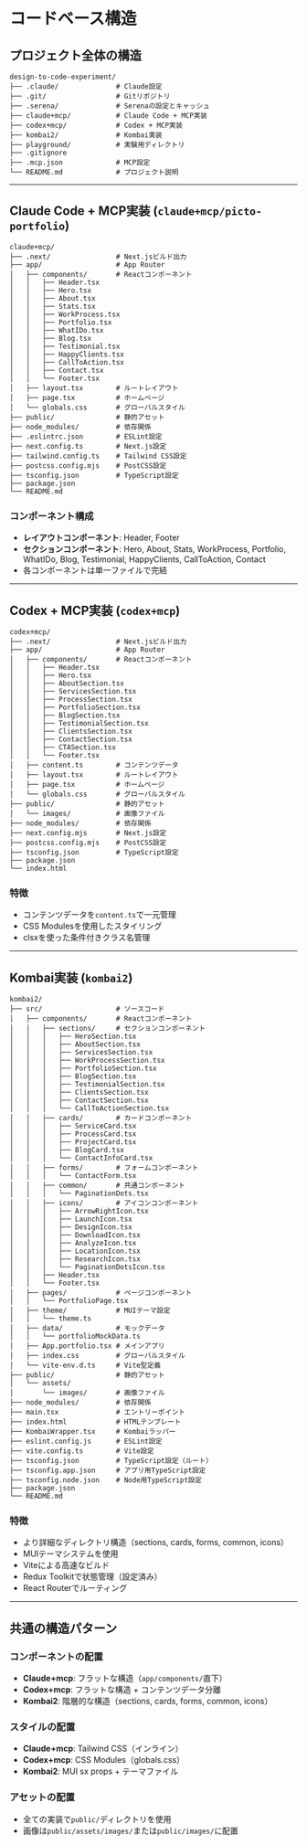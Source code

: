 # コードベース構造

## プロジェクト全体の構造

```
design-to-code-experiment/
├── .claude/              # Claude設定
├── .git/                 # Gitリポジトリ
├── .serena/              # Serenaの設定とキャッシュ
├── claude+mcp/           # Claude Code + MCP実装
├── codex+mcp/            # Codex + MCP実装
├── kombai2/              # Kombai実装
├── playground/           # 実験用ディレクトリ
├── .gitignore
├── .mcp.json             # MCP設定
└── README.md             # プロジェクト説明
```

---

## Claude Code + MCP実装 (`claude+mcp/picto-portfolio`)

```
claude+mcp/
├── .next/                # Next.jsビルド出力
├── app/                  # App Router
│   ├── components/       # Reactコンポーネント
│   │   ├── Header.tsx
│   │   ├── Hero.tsx
│   │   ├── About.tsx
│   │   ├── Stats.tsx
│   │   ├── WorkProcess.tsx
│   │   ├── Portfolio.tsx
│   │   ├── WhatIDo.tsx
│   │   ├── Blog.tsx
│   │   ├── Testimonial.tsx
│   │   ├── HappyClients.tsx
│   │   ├── CallToAction.tsx
│   │   ├── Contact.tsx
│   │   └── Footer.tsx
│   ├── layout.tsx        # ルートレイアウト
│   ├── page.tsx          # ホームページ
│   └── globals.css       # グローバルスタイル
├── public/               # 静的アセット
├── node_modules/         # 依存関係
├── .eslintrc.json        # ESLint設定
├── next.config.ts        # Next.js設定
├── tailwind.config.ts    # Tailwind CSS設定
├── postcss.config.mjs    # PostCSS設定
├── tsconfig.json         # TypeScript設定
├── package.json
└── README.md
```

### コンポーネント構成
- **レイアウトコンポーネント**: Header, Footer
- **セクションコンポーネント**: Hero, About, Stats, WorkProcess, Portfolio, WhatIDo, Blog, Testimonial, HappyClients, CallToAction, Contact
- 各コンポーネントは単一ファイルで完結

---

## Codex + MCP実装 (`codex+mcp`)

```
codex+mcp/
├── .next/                # Next.jsビルド出力
├── app/                  # App Router
│   ├── components/       # Reactコンポーネント
│   │   ├── Header.tsx
│   │   ├── Hero.tsx
│   │   ├── AboutSection.tsx
│   │   ├── ServicesSection.tsx
│   │   ├── ProcessSection.tsx
│   │   ├── PortfolioSection.tsx
│   │   ├── BlogSection.tsx
│   │   ├── TestimonialSection.tsx
│   │   ├── ClientsSection.tsx
│   │   ├── ContactSection.tsx
│   │   ├── CTASection.tsx
│   │   └── Footer.tsx
│   ├── content.ts        # コンテンツデータ
│   ├── layout.tsx        # ルートレイアウト
│   ├── page.tsx          # ホームページ
│   └── globals.css       # グローバルスタイル
├── public/               # 静的アセット
│   └── images/           # 画像ファイル
├── node_modules/         # 依存関係
├── next.config.mjs       # Next.js設定
├── postcss.config.mjs    # PostCSS設定
├── tsconfig.json         # TypeScript設定
├── package.json
└── index.html
```

### 特徴
- コンテンツデータを`content.ts`で一元管理
- CSS Modulesを使用したスタイリング
- clsxを使った条件付きクラス名管理

---

## Kombai実装 (`kombai2`)

```
kombai2/
├── src/                  # ソースコード
│   ├── components/       # Reactコンポーネント
│   │   ├── sections/     # セクションコンポーネント
│   │   │   ├── HeroSection.tsx
│   │   │   ├── AboutSection.tsx
│   │   │   ├── ServicesSection.tsx
│   │   │   ├── WorkProcessSection.tsx
│   │   │   ├── PortfolioSection.tsx
│   │   │   ├── BlogSection.tsx
│   │   │   ├── TestimonialSection.tsx
│   │   │   ├── ClientsSection.tsx
│   │   │   ├── ContactSection.tsx
│   │   │   └── CallToActionSection.tsx
│   │   ├── cards/        # カードコンポーネント
│   │   │   ├── ServiceCard.tsx
│   │   │   ├── ProcessCard.tsx
│   │   │   ├── ProjectCard.tsx
│   │   │   ├── BlogCard.tsx
│   │   │   └── ContactInfoCard.tsx
│   │   ├── forms/        # フォームコンポーネント
│   │   │   └── ContactForm.tsx
│   │   ├── common/       # 共通コンポーネント
│   │   │   └── PaginationDots.tsx
│   │   ├── icons/        # アイコンコンポーネント
│   │   │   ├── ArrowRightIcon.tsx
│   │   │   ├── LaunchIcon.tsx
│   │   │   ├── DesignIcon.tsx
│   │   │   ├── DownloadIcon.tsx
│   │   │   ├── AnalyzeIcon.tsx
│   │   │   ├── LocationIcon.tsx
│   │   │   ├── ResearchIcon.tsx
│   │   │   └── PaginationDotsIcon.tsx
│   │   ├── Header.tsx
│   │   └── Footer.tsx
│   ├── pages/            # ページコンポーネント
│   │   └── PortfolioPage.tsx
│   ├── theme/            # MUIテーマ設定
│   │   └── theme.ts
│   ├── data/             # モックデータ
│   │   └── portfolioMockData.ts
│   ├── App.portfolio.tsx # メインアプリ
│   ├── index.css         # グローバルスタイル
│   └── vite-env.d.ts     # Vite型定義
├── public/               # 静的アセット
│   └── assets/
│       └── images/       # 画像ファイル
├── node_modules/         # 依存関係
├── main.tsx              # エントリーポイント
├── index.html            # HTMLテンプレート
├── KombaiWrapper.tsx     # Kombaiラッパー
├── eslint.config.js      # ESLint設定
├── vite.config.ts        # Vite設定
├── tsconfig.json         # TypeScript設定（ルート）
├── tsconfig.app.json     # アプリ用TypeScript設定
├── tsconfig.node.json    # Node用TypeScript設定
├── package.json
└── README.md
```

### 特徴
- より詳細なディレクトリ構造（sections, cards, forms, common, icons）
- MUIテーマシステムを使用
- Viteによる高速なビルド
- Redux Toolkitで状態管理（設定済み）
- React Routerでルーティング

---

## 共通の構造パターン

### コンポーネントの配置
- **Claude+mcp**: フラットな構造（`app/components/`直下）
- **Codex+mcp**: フラットな構造 + コンテンツデータ分離
- **Kombai2**: 階層的な構造（sections, cards, forms, common, icons）

### スタイルの配置
- **Claude+mcp**: Tailwind CSS（インライン）
- **Codex+mcp**: CSS Modules（globals.css）
- **Kombai2**: MUI sx props + テーマファイル

### アセットの配置
- 全ての実装で`public/`ディレクトリを使用
- 画像は`public/assets/images/`または`public/images/`に配置
